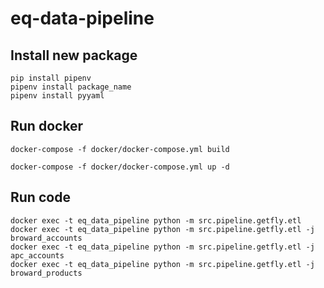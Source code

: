 # eq-data-pipeline

## Install new package

```
pip install pipenv
pipenv install package_name
pipenv install pyyaml
```


## Run docker

```
docker-compose -f docker/docker-compose.yml build

docker-compose -f docker/docker-compose.yml up -d
```


## Run code
```
docker exec -t eq_data_pipeline python -m src.pipeline.getfly.etl
docker exec -t eq_data_pipeline python -m src.pipeline.getfly.etl -j broward_accounts
docker exec -t eq_data_pipeline python -m src.pipeline.getfly.etl -j apc_accounts
docker exec -t eq_data_pipeline python -m src.pipeline.getfly.etl -j broward_products
```
